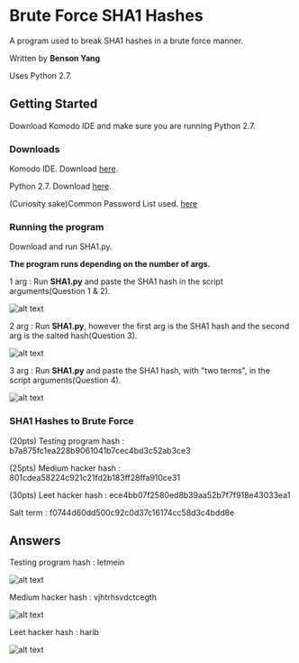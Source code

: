 # Brute Force SHA1 Hashes
A program used to break SHA1 hashes in a brute force manner. 

Written by **Benson Yang**

Uses Python 2.7.

## Getting Started
Download Komodo IDE and make sure you are running Python 2.7.

### Downloads
Komodo IDE. Download [here](https://www.activestate.com/products/komodo-ide/download-ide/).

Python 2.7. Download [here](https://www.python.org/downloads/release/python-2715/).

(Curiosity sake)Common Password List used. [here](https://raw.githubusercontent.com/danielmiessler/SecLists/master/Passwords/Common-Credentials/10-million-password-list-top-1000000.txt)

### Running the program

Download and run SHA1.py.

**The program runs depending on the number of args.**

1 arg : Run **SHA1.py** and paste the SHA1 hash in the script arguments(Question 1 & 2).

![alt text](https://github.com/byangschool/brute-force-sha1-hashes/blob/master/singleargument.png)

2 arg : Run **SHA1.py**, however the first arg is the SHA1 hash and the second arg is the salted hash(Question 3).

![alt text](https://github.com/byangschool/brute-force-sha1-hashes/blob/master/arguments.png)

3 arg : Run **SHA1.py** and paste the SHA1 hash, with "two terms", in the script arguments(Question 4).

![alt text](https://github.com/byangschool/brute-force-sha1-hashes/blob/master/threeargument.png)

### SHA1 Hashes to Brute Force
(20pts) Testing program hash : b7a875fc1ea228b9061041b7cec4bd3c52ab3ce3

(25pts) Medium hacker hash : 801cdea58224c921c21fd2b183ff28ffa910ce31

(30pts) Leet hacker hash : ece4bb07f2580ed8b39aa52b7f7f918e43033ea1

Salt term : f0744d60dd500c92c0d37c16174cc58d3c4bdd8e

## Answers
Testing program hash : letmein

![alt text](https://github.com/byangschool/brute-force-sha1-hashes/blob/master/testingprogramhash.png)

Medium hacker hash : vjhtrhsvdctcegth

![alt text](https://github.com/byangschool/brute-force-sha1-hashes/blob/master/mediumhackerhash.png)

Leet hacker hash : harib

![alt text](https://github.com/byangschool/brute-force-sha1-hashes/blob/master/leethackerhash.png)
